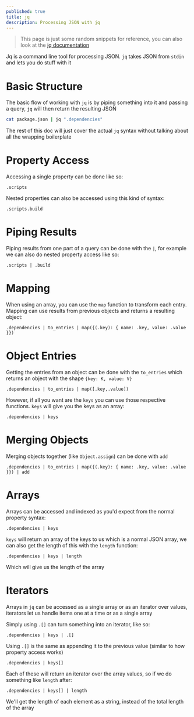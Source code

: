 ```yaml
---
published: true
title: jq
description: Processing JSON with jq
---
```


> This page is just some random snippets for reference, you can also look at the [jq documentation](https://jqlang.org/)

Jq is a command line tool for processing JSON. `jq` takes JSON from `stdin` and lets you do stuff with it

# Basic Structure

The basic flow of working with `jq` is by piping something into it and passing a query, `jq` will then return the resulting JSON

```sh
cat package.json | jq ".dependencies"
```

The rest of this doc will just cover the actual `jq` syntax without talking about all the wrapping boilerplate

# Property Access

Accessing a single property can be done like so:

```jq
.scripts
```

Nested properties can also be accessed using this kind of syntax:

```jq
.scripts.build
```

# Piping Results

Piping results from one part of a query can be done with the `|`, for example we can also do nested property access like so:

```jq
.scripts | .build
```

# Mapping

When using an array, you can use the `map` function to transform each entry. Mapping can use results from previous objects and returns a resulting object:

```jq
.dependencies | to_entries | map({(.key): { name: .key, value: .value }})
```

# Object Entries

Getting the entries from an object can be done with the `to_entries` which returns an object with the shape `{key: K, value: V}`

```jq
.dependencies | to_entries | map([.key,.value])
```

However, if all you want are the `keys` you can use those respective functions. `keys` will give you the keys as an array:

```jq
.dependencies | keys
```

# Merging Objects

Merging objects together (like `Object.assign`) can be done with `add`

```jq
.dependencies | to_entries | map({(.key): { name: .key, value: .value }}) | add
```

# Arrays

Arrays can be accessed and indexed as you'd expect from the normal property syntax:

```jq
.dependencies | keys
```

`keys` will return an array of the keys to us which is a normal JSON array, we can also get the length of this with the `length` function:

```jq
.dependencies | keys | length
```

Which will give us the length of the array

# Iterators

Arrays in `jq` can be accessed as a single array or as an iterator over values, iterators let us handle items one at a time or as a single array

Simply using `.[]` can turn something into an iterator, like so:

```jq
.dependencies | keys | .[]
```

Using `.[]` is the same as appending it to the previous value (similar to how property access works)

```jq
.dependencies | keys[]
```

Each of these will return an iterator over the array values, so if we do something like `length` after:

```jq
.dependencies | keys[] | length
```

We'll get the length of each element as a string, instead of the total length of the array
